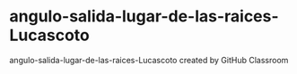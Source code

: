 # angulo-salida-lugar-de-las-raices-Lucascoto
angulo-salida-lugar-de-las-raices-Lucascoto created by GitHub Classroom
